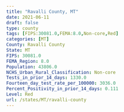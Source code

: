 ```yaml
---
title: "Ravalli County, MT"
date: 2021-06-11
draft: false
type: county
tags: [FIPS:30081.0,FEMA:8.0,Non-core,Red]
categories: [MT]
County: Ravalli County
State: MT
FIPS: 30081.0
FEMA_Region: 8.0
Population: 43806.0
NCHS_Urban_Rural_Classification: Non-core
Tests_in_prior_14_days: 1330.0
Fourteen_day_test_rate_per_100000: 3036.0
Percent_Positivity_in_prior_14_days: 0.111
Level: Red
url: /states/MT/ravalli-county
---
```




